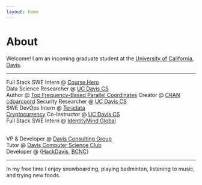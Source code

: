 ```yaml
---
layout: home
---
```

# About 

Welcome! I am an incoming graduate student at the [University of California, Davis](https://www.ucdavis.edu/). 

---

Full Stack SWE Intern @ [Course Hero](https://www.coursehero.com)<br>
Data Science Researcher @ [UC Davis CS](http://www.cs.ucdavis.edu)<br>
Author @ [Top Frequency-Based Parallel Coordinates](https://arxiv.org/abs/1709.00665)
Creator @ [CRAN cdparcoord](https://CRAN.R-project.org/package=cdparcoord)
Security Researcher @ [UC Davis CS](http://www.cs.ucdavis.edu)<br>
SWE DevOps Intern @ [Teradata](http://www.teradata.com/?LangType=1033)<br> 
[Cryptocurrency](http://rylanschaeffer.github.io/resources/198FCourseSyllabus.pdf) Co-Instructor @ [UC Davis CS](http://www.cs.ucdavis.edu)<br>
Full Stack SWE Intern @ [IdentityMind Global](https://www.identitymindglobal.com)<br><br>

VP &#38; Developer @ [Davis Consulting Group](http://davisconsultinggroup.org)<br>
Tutor @ [Davis Computer Science Club](https://daviscsclub.org/)<br>
Developer @ {[HackDavis](http://hackdavis.io/), [BCNC](https://bcnclub.org)}<br>

---

In my free time I enjoy snowboarding, playing badminton, listening to music, and trying new foods. 
